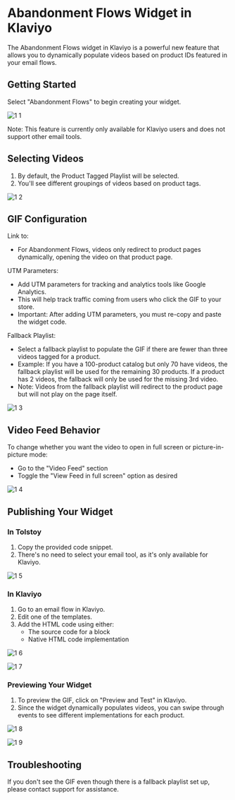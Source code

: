 # Abandonment Flows Widget in Klaviyo

The Abandonment Flows widget in Klaviyo is a powerful new feature that allows you to dynamically populate videos based on product IDs featured in your email flows.

## Getting Started

Select "Abandonment Flows" to begin creating your widget.

![1 1](https://github.com/user-attachments/assets/2e6e556b-b2f1-41f8-b733-b717074dc66f)

Note: This feature is currently only available for Klaviyo users and does not support other email tools.

## Selecting Videos

1. By default, the Product Tagged Playlist will be selected.
2. You'll see different groupings of videos based on product tags.

![1 2](https://github.com/user-attachments/assets/b0968042-f3df-414b-bb47-973fd5b66f67)

## GIF Configuration

Link to:

- For Abandonment Flows, videos only redirect to product pages dynamically, opening the video on that product page.

UTM Parameters:

- Add UTM parameters for tracking and analytics tools like Google Analytics.
- This will help track traffic coming from users who click the GIF to your store.
- Important: After adding UTM parameters, you must re-copy and paste the widget code.

Fallback Playlist:

- Select a fallback playlist to populate the GIF if there are fewer than three videos tagged for a product.
- Example: If you have a 100-product catalog but only 70 have videos, the fallback playlist will be used for the remaining 30 products. If a product has 2 videos, the fallback will only be used for the missing 3rd video.
- Note: Videos from the fallback playlist will redirect to the product page but will not play on the page itself.

![1 3](https://github.com/user-attachments/assets/0ca814c5-c4c9-47cc-94a3-cdfe0dc07f95)

## Video Feed Behavior

To change whether you want the video to open in full screen or picture-in-picture mode:

- Go to the "Video Feed" section
- Toggle the "View Feed in full screen" option as desired

![1 4](https://github.com/user-attachments/assets/c891f8f6-abd8-4d36-9ade-6b7715243ad6)

## Publishing Your Widget

### In Tolstoy

1. Copy the provided code snippet.
2. There's no need to select your email tool, as it's only available for Klaviyo.

![1 5](https://github.com/user-attachments/assets/e1d6205b-d73c-4a7e-8d44-8542998bfc6a)

### In Klaviyo

1. Go to an email flow in Klaviyo.
2. Edit one of the templates.
3. Add the HTML code using either:
   - The source code for a block
   - Native HTML code implementation

![1 6](https://github.com/user-attachments/assets/53557d1e-f8ec-4302-971f-2bc9dfa46765)

![1 7](https://github.com/user-attachments/assets/e08a924a-6e43-40b5-a7db-40240cb12ea5)

### Previewing Your Widget

1. To preview the GIF, click on "Preview and Test" in Klaviyo.
2. Since the widget dynamically populates videos, you can swipe through events to see different implementations for each product.

![1 8](https://github.com/user-attachments/assets/45def35b-6a05-45bc-88e8-9b7b923bdb11)

![1 9](https://github.com/user-attachments/assets/363ff79d-5b13-4311-9412-963420603c08)

## Troubleshooting

If you don't see the GIF even though there is a fallback playlist set up, please contact support for assistance.